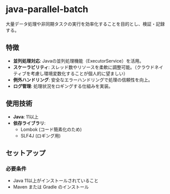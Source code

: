 
# java-parallel-batch

大量データ処理や非同期タスクの実行を効率化することを目的とし、検証・記録する。


## 特徴

- **並列処理対応**: Javaの並列処理機能（ExecutorService）を活用。
- **スケーラビリティ**: スレッド数やリソースを柔軟に調整可能。（クラウドネイティブを考慮し環境変数化することが個人的に望ましい）
- **例外ハンドリング**: 安全なエラーハンドリングで処理の信頼性を向上。
- **ログ管理**: 処理状況をロギングする仕組みを実装。

## 使用技術

- **Java**: 11以上  
- **依存ライブラリ**: 
  - Lombok (コード簡素化のため)
  - SLF4J (ロギング用)

## セットアップ

### 必要条件
- Java 11以上がインストールされていること
- Maven または Gradle のインストール

<!-- ### クローンとビルド

```bash
git clone https://github.com/your-username/parallel-batch.git
cd parallel-batch
mvn clean install
```

### 実行方法

以下のコマンドでメインクラスを実行できます:

```bash
java -jar target/parallel-batch-1.0.0.jar
```

または、IDE（例: IntelliJ IDEA、VS Code）で直接 `Main` クラスを実行してください。

## 使用例

以下の例は、指定されたデータリストを複数のスレッドで処理するサンプルです。

```java
ExecutorService executorService = Executors.newFixedThreadPool(4);

List<Callable<String>> tasks = Arrays.asList(
    () -> "Task 1 result",
    () -> "Task 2 result",
    () -> "Task 3 result"
);

List<Future<String>> results = executorService.invokeAll(tasks);

for (Future<String> result : results) {
    System.out.println(result.get());
}

executorService.shutdown();
```

## プロジェクト構成

```
src/
├── main/
│   ├── java/
│   │   ├── com.example.batch/
│   │   │   ├── Main.java
│   │   │   ├── BatchProcessor.java
│   │   │   └── TaskWorker.java
│   └── resources/
│       └── application.properties
├── test/
│   ├── java/
│   │   └── com.example.batch/
│   │       └── BatchProcessorTest.java
``` -->
